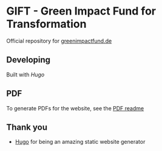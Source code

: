 # GIFT - Green Impact Fund for Transformation

Official repository for [greenimpactfund.de](https://www.greenimpactfund.de/)

## Developing

Built with _Hugo_

## PDF

To generate PDFs for the website, see the [PDF readme](/pdf/README.md)

## Thank you

- [Hugo](https://gohugo.io/) for being an amazing static website generator
